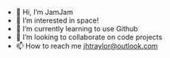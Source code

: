 - 👋 Hi, I’m JamJam
- 👀 I’m interested in space!
- 🌱 I’m currently learning to use Github
- 💞️ I’m looking to collaborate on code projects
- 📫 How to reach me jhtraylor@outlook.com

<!---
JamJam/JamJam is a ✨ special ✨ repository because its `README.md` (this file) appears on your GitHub profile.
You can click the Preview link to take a look at your changes.
--->
